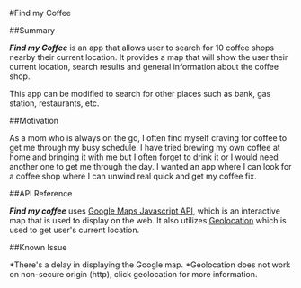 #Find my Coffee

##Summary

**_Find my Coffee_** is an app that allows user to search for 10 coffee shops nearby their current location. It provides a map that will show the user their current location, search results and general information about the coffee shop.

This app can be modified to search for other places such as bank, gas station, restaurants, etc.

##Motivation

As a mom who is always on the go, I often find myself craving for coffee to get me through my busy schedule. I have tried brewing my own coffee at home and bringing it with me but I often forget to drink it or I would need another one to get me through the day. I wanted an app where I can look for a coffee shop where I can unwind real quick and get my coffee fix.


##API Reference

**_Find my coffee_** uses [Google Maps Javascript API](https://developers.google.com/maps/documentation/javascript/tutorial), which is an interactive map that is used to display on the web. It also utilizes [Geolocation](https://developers.google.com/maps/documentation/geolocation/intro) which is used to get user's current location.


##Known Issue

*There's a delay in displaying the Google map.
*Geolocation does not work on non-secure origin (http), click geolocation for more information.

